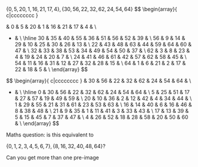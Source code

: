 $\{0, 5, 20, 1, 16, 21, 17, 4\},\{30, 56, 22, 32, 62, 24, 54, 64\}$
$$
\begin{array}{ c|cccccccc }

 & 0 & 5 & 20 & 1 & 16 & 21 & 17 & 4 & \\
-  & \\
\hline
30 & 35 & 40 & 55 & 36 & 51 & 56 & 52 & 39 & \\
56 & 9 & 14 & 29 & 10 & 25 & 30 & 26 & 13 & \\
22 & 43 & 48 & 63 & 44 & 59 & 64 & 60 & 47 & \\
32 & 33 & 38 & 53 & 34 & 49 & 54 & 50 & 37 & \\
62 & 3 & 8 & 23 & 4 & 19 & 24 & 20 & 7 & \\
24 & 41 & 46 & 61 & 42 & 57 & 62 & 58 & 45 & \\
54 & 11 & 16 & 31 & 12 & 27 & 32 & 28 & 15 & \\
64 & 1 & 6 & 21 & 2 & 17 & 22 & 18 & 5 & \\
\end{array}
$$

$$
\begin{array}{ c|cccccccc }
 & 30 & 56 & 22 & 32 & 62 & 24 & 54 & 64 & \\
- & \\
\hline
0 & 30 & 56 & 22 & 32 & 62 & 24 & 54 & 64 & \\
5 & 25 & 51 & 17 & 27 & 57 & 19 & 49 & 59 & \\
20 & 10 & 36 & 2 & 12 & 42 & 4 & 34 & 44 & \\
1 & 29 & 55 & 21 & 31 & 61 & 23 & 53 & 63 & \\
16 & 14 & 40 & 6 & 16 & 46 & 8 & 38 & 48 & \\
21 & 9 & 35 & 1 & 11 & 41 & 3 & 33 & 43 & \\
17 & 13 & 39 & 5 & 15 & 45 & 7 & 37 & 47 & \\
4 & 26 & 52 & 18 & 28 & 58 & 20 & 50 & 60 & \\
\end{array}
$$

Maths question: is this equivalent to

$\{0, 1, 2, 3, 4, 5, 6, 7\}, \{8, 16, 32, 40, 48, 64\}$?

Can you get more than one pre-image